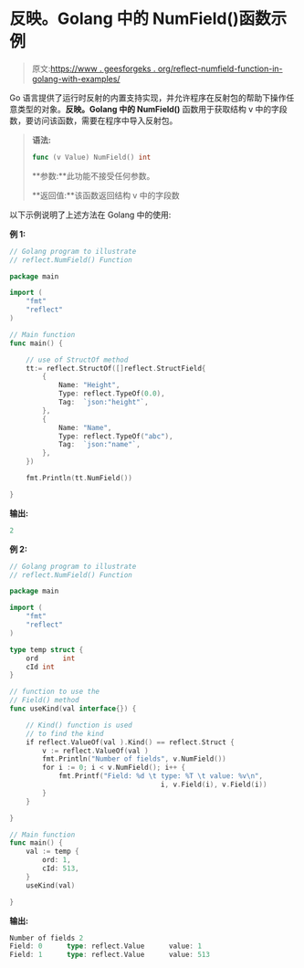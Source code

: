 # 反映。Golang 中的 NumField()函数示例

> 原文:[https://www . geesforgeks . org/reflect-numfield-function-in-golang-with-examples/](https://www.geeksforgeeks.org/reflect-numfield-function-in-golang-with-examples/)

Go 语言提供了运行时反射的内置支持实现，并允许程序在反射包的帮助下操作任意类型的对象。**反映。Golang 中的 NumField()** 函数用于获取结构 v 中的字段数，要访问该函数，需要在程序中导入反射包。

> **语法:**
> 
> ```go
> func (v Value) NumField() int
> 
> ```
> 
> **参数:**此功能不接受任何参数。
> 
> **返回值:**该函数返回结构 v 中的字段数

以下示例说明了上述方法在 Golang 中的使用:

**例 1:**

```go
// Golang program to illustrate
// reflect.NumField() Function 

package main

import (
    "fmt"
    "reflect"
)

// Main function
func main() {

    // use of StructOf method
    tt:= reflect.StructOf([]reflect.StructField{
        {
            Name: "Height",
            Type: reflect.TypeOf(0.0),
            Tag:  `json:"height"`,
        },
        {
            Name: "Name",
            Type: reflect.TypeOf("abc"),
            Tag:  `json:"name"`,
        },
    })

    fmt.Println(tt.NumField()) 

}
```

**输出:**

```go
2

```

**例 2:**

```go
// Golang program to illustrate
// reflect.NumField() Function 

package main

import (
    "fmt"
    "reflect"
)

type temp struct {  
    ord      int
    cId int
}

// function to use the 
// Field() method 
func useKind(val interface{}) {  

    // Kind() function is used
    // to find the kind
    if reflect.ValueOf(val ).Kind() == reflect.Struct {
        v := reflect.ValueOf(val )
        fmt.Println("Number of fields", v.NumField())
        for i := 0; i < v.NumField(); i++ {
            fmt.Printf("Field: %d \t type: %T \t value: %v\n",
                                     i, v.Field(i), v.Field(i))
        }
    }

}

// Main function 
func main() {  
    val := temp {
        ord: 1,
        cId: 513,
    }
    useKind(val)

}  
```

**输出:**

```go
Number of fields 2
Field: 0      type: reflect.Value      value: 1
Field: 1      type: reflect.Value      value: 513

```